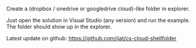 Create a (dropbox / onedrive or googledrive cloud)-like folder in explorer.

Just open the solution in Visual Studio (any version) and run the example. The folder should show up in the explorer.

Latest update on github: https://github.com/ijat/cs-cloud-shellfolder